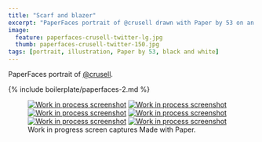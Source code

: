 ```yaml
---
title: "Scarf and blazer"
excerpt: "PaperFaces portrait of @crusell drawn with Paper by 53 on an iPad."
image: 
  feature: paperfaces-crusell-twitter-lg.jpg
  thumb: paperfaces-crusell-twitter-150.jpg
tags: [portrait, illustration, Paper by 53, black and white]
---
```


PaperFaces portrait of [@crusell](http://twitter.com/crusell).

{% include boilerplate/paperfaces-2.md %}

<figure class="third">
	<a href="{{ site.url }}/assets/images/paperfaces-crusell-process-1-lg.jpg"><img src="{{ site.url }}/assets/images/paperfaces-crusell-process-1-600.jpg" alt="Work in process screenshot"></a>
	<a href="{{ site.url }}/assets/images/paperfaces-crusell-process-2-lg.jpg"><img src="{{ site.url }}/assets/images/paperfaces-crusell-process-2-600.jpg" alt="Work in process screenshot"></a>
	<a href="{{ site.url }}/assets/images/paperfaces-crusell-process-3-lg.jpg"><img src="{{ site.url }}/assets/images/paperfaces-crusell-process-3-600.jpg" alt="Work in process screenshot"></a>
	<a href="{{ site.url }}/assets/images/paperfaces-crusell-process-4-lg.jpg"><img src="{{ site.url }}/assets/images/paperfaces-crusell-process-4-600.jpg" alt="Work in process screenshot"></a>
	<a href="{{ site.url }}/assets/images/paperfaces-crusell-process-5-lg.jpg"><img src="{{ site.url }}/assets/images/paperfaces-crusell-process-5-600.jpg" alt="Work in process screenshot"></a>
	<a href="{{ site.url }}/assets/images/paperfaces-crusell-process-6-lg.jpg"><img src="{{ site.url }}/assets/images/paperfaces-crusell-process-6-600.jpg" alt="Work in process screenshot"></a>
	<figcaption>Work in progress screen captures Made with Paper.</figcaption>
</figure>